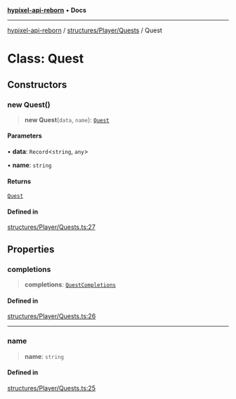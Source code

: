 [**hypixel-api-reborn**](../../../../README.md) • **Docs**

***

[hypixel-api-reborn](../../../../modules.md) / [structures/Player/Quests](../README.md) / Quest

# Class: Quest

## Constructors

### new Quest()

> **new Quest**(`data`, `name`): [`Quest`](Quest.md)

#### Parameters

• **data**: `Record`\<`string`, `any`\>

• **name**: `string`

#### Returns

[`Quest`](Quest.md)

#### Defined in

[structures/Player/Quests.ts:27](https://github.com/Kathund/REBORN-docs-TEST/blob/226e7f6a62bb6bca87ef0828ac84e9098d59f860/src/structures/Player/Quests.ts#L27)

## Properties

### completions

> **completions**: [`QuestCompletions`](QuestCompletions.md)

#### Defined in

[structures/Player/Quests.ts:26](https://github.com/Kathund/REBORN-docs-TEST/blob/226e7f6a62bb6bca87ef0828ac84e9098d59f860/src/structures/Player/Quests.ts#L26)

***

### name

> **name**: `string`

#### Defined in

[structures/Player/Quests.ts:25](https://github.com/Kathund/REBORN-docs-TEST/blob/226e7f6a62bb6bca87ef0828ac84e9098d59f860/src/structures/Player/Quests.ts#L25)
